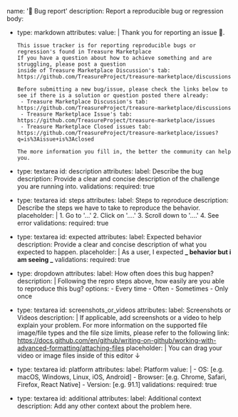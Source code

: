 name: '🐛 Bug report'
description: Report a reproducible bug or regression
body:

- type: markdown
  attributes:
  value: |
  Thank you for reporting an issue :pray:.

      This issue tracker is for reporting reproducible bugs or regression's found in Treasure Marketplace
      If you have a question about how to achieve something and are struggling, please post a question
      inside of Treasure Marketplace Discussion's tab: https://github.com/TreasureProject/treasure-marketplace/discussions

      Before submitting a new bug/issue, please check the links below to see if there is a solution or question posted there already:
       - Treasure Marketplace Discussion's tab: https://github.com/TreasureProject/treasure-marketplace/discussions
       - Treasure Marketplace Issue's tab: https://github.com/TreasureProject/treasure-marketplace/issues
       - Treasure Marketplace Closed issues tab: https://github.com/TreasureProject/treasure-marketplace/issues?q=is%3Aissue+is%3Aclosed

      The more information you fill in, the better the community can help you.

- type: textarea
  id: description
  attributes:
  label: Describe the bug
  description: Provide a clear and concise description of the challenge you are running into.
  validations:
  required: true
- type: textarea
  id: steps
  attributes:
  label: Steps to reproduce
  description: Describe the steps we have to take to reproduce the behavior.
  placeholder: | 1. Go to '...' 2. Click on '....' 3. Scroll down to '....' 4. See error
  validations:
  required: true
- type: textarea
  id: expected
  attributes:
  label: Expected behavior
  description: Provide a clear and concise description of what you expected to happen.
  placeholder: |
  As a user, I expected **_ behavior but i am seeing _**
  validations:
  required: true
- type: dropdown
  attributes:
  label: How often does this bug happen?
  description: |
  Following the repro steps above, how easily are you able to reproduce this bug?
  options: - Every time - Often - Sometimes - Only once
- type: textarea
  id: screenshots_or_videos
  attributes:
  label: Screenshots or Videos
  description: |
  If applicable, add screenshots or a video to help explain your problem.
  For more information on the supported file image/file types and the file size limits, please refer
  to the following link: https://docs.github.com/en/github/writing-on-github/working-with-advanced-formatting/attaching-files
  placeholder: |
  You can drag your video or image files inside of this editor ↓
- type: textarea
  id: platform
  attributes:
  label: Platform
  value: | - OS: [e.g. macOS, Windows, Linux, iOS, Android] - Browser: [e.g. Chrome, Safari, Firefox, React Native] - Version: [e.g. 91.1]
  validations:
  required: true
- type: textarea
  id: additional
  attributes:
  label: Additional context
  description: Add any other context about the problem here.
